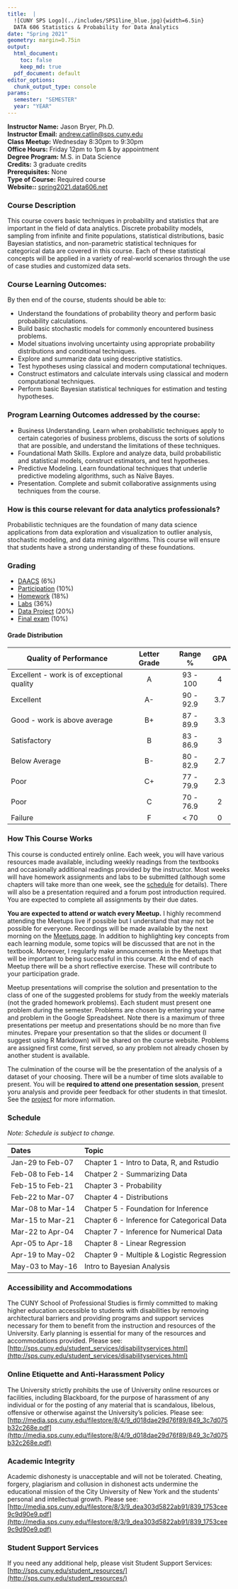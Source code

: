 ```yaml
---
title:  |
  ![CUNY SPS Logo](../includes/SPS1line_blue.jpg){width=6.5in}  
  DATA 606 Statistics & Probability for Data Analytics
date: "Spring 2021"
geometry: margin=0.75in
output:
  html_document:
    toc: false
    keep_md: true
  pdf_document: default
editor_options: 
  chunk_output_type: console
params:
  semester: "SEMESTER"
  year: "YEAR"
---
```




**Instructor Name:** Jason Bryer, Ph.D.  
**Instructor Email:** [andrew.catlin@sps.cuny.edu](mailto:andrew.catlin@sps.cuny.edu)  
**Class Meetup:** Wednesday 8:30pm to 9:30pm  
**Office Hours:** Friday 12pm to 1pm & by appointment  
**Degree Program:** M.S. in Data Science  
**Credits:** 3 graduate credits  
**Prerequisites:** None  
**Type of Course:** Required course  
**Website::** [spring2021.data606.net](https://spring2021.data606.net)


### Course Description

This course covers basic techniques in probability and statistics that are important in the field of data analytics. Discrete probability models, sampling from infinite and finite populations, statistical distributions, basic Bayesian statistics, and non-parametric statistical techniques for categorical data are covered in this course. Each of these statistical concepts will be applied in a variety of real-world scenarios through the use of case studies and customized data sets.


### Course Learning Outcomes:

By then end of the course, students should be able to:

* Understand the foundations of probability theory and perform basic probability calculations.
* Build basic stochastic models for commonly encountered business problems.
* Model situations involving uncertainty using appropriate probability distributions and conditional techniques.
* Explore and summarize data using descriptive statistics.
* Test hypotheses using classical and modern computational techniques.
* Construct estimators and calculate intervals using classical and modern computational techniques.
* Perform basic Bayesian statistical techniques for estimation and testing hypotheses.

### Program Learning Outcomes addressed by the course:

* Business Understanding.  Learn when probabilistic techniques apply to certain categories of business problems, discuss the sorts of solutions that are possible, and understand the limitations of these techniques.
* Foundational Math Skills. Explore and analyze data, build probabilistic and statistical models, construct estimators, and test hypotheses.
* Predictive Modeling.  Learn foundational techniques that underlie predictive modeling algorithms, such as Naïve Bayes.
* Presentation.  Complete and submit collaborative assignments using techniques from the course.

### How is this course relevant for data analytics professionals?

Probabilistic techniques are the foundation of many data science applications from data exploration and visualization to outlier analysis, stochastic modeling, and data mining algorithms. This course will ensure that students have a strong understanding of these foundations.

### Grading

* [DAACS](/assignments/daacs) (6%)
* [Participation](/assignments/participation) (10%)
* [Homework](/assignments/homework) (18%)
* [Labs](/assignments/labs) (36%)
* [Data Project](/assignments/project) (20%)
* [Final exam](assignments/final/) (10%)


#### Grade Distribution

Quality of Performance                     | Letter Grade | Range %   | GPA  |
-------------------------------------------|:------------:|:---------:|:----:|
Excellent - work is of exceptional quality |      A       | 93 - 100  |  4   |
Excellent                                  |      A-      | 90 - 92.9 | 3.7  |
Good - work is above average               |      B+      | 87 - 89.9 | 3.3  |
Satisfactory                               |      B       | 83 - 86.9 |  3   |
Below Average                              |      B-      | 80 - 82.9 | 2.7  |
Poor                                       |      C+      | 77 - 79.9 | 2.3  |
Poor                                       |      C       | 70 - 76.9 |  2   |
Failure                                    |      F       |   < 70    |  0   |

### How This Course Works

This course is conducted entirely online. Each week, you will have various resources made available, including weekly readings from the textbooks and occasionally additional readings provided by the instructor. Most weeks will have homework assignments and labs to be submitted (although some chapters will take more than one week, see the [schedule](/course-overview/schedule/) for details). There will also be a presentation required and a forum post introduction required. You are expected to complete all assignments by their due dates.

**You are expected to attend or watch every Meetup.** I highly recommend attending the Meetups live if possible but I understand that may not be possible for everyone. Recordings will be made available by the next morning on the [Meetups page](/course-overview/meetups/). In addition to highlighting key concepts from each learning module, some topics will be discussed that are not in the textbook. Moreover, I regularly make announcements in the Meetups that will be important to being successful in this course. At the end of each Meetup there will be a short reflective exercise. These will contribute to your participation grade.

Meetup presentations will comprise the solution and presentation to the class of one of the suggested problems for study from the weekly materials (not the graded homework problems). Each student must present one problem during the semester. Problems are chosen by entering your name and problem in the Google Spreadsheet. Note there is a maximum of three presentations per meetup and presentations should be no more than five minutes. Prepare your presentation so that the slides or document (I suggest using R Markdown) will be shared on the course website. Problems are assigned first come, first served, so any problem not already chosen by another student is available.

The culmination of the course will be the presentation of the analysis of a dataset of your choosing. There will be a number of time slots available to present. You will be **required to attend one presentation session**, present yoru analysis and provide peer feedback for other students in that timeslot. See the [project](/assignments/project/) for more information.

### Schedule

*Note: Schedule is subject to change.*

<table class="table table-striped table-hover" style="margin-left: auto; margin-right: auto;">
 <thead>
  <tr>
   <th style="text-align:left;"> Dates </th>
   <th style="text-align:left;"> Topic </th>
  </tr>
 </thead>
<tbody>
  <tr>
   <td style="text-align:left;"> Jan-29 to Feb-07 </td>
   <td style="text-align:left;"> Chapter 1 - Intro to Data, R, and Rstudio </td>
  </tr>
  <tr>
   <td style="text-align:left;"> Feb-08 to Feb-14 </td>
   <td style="text-align:left;"> Chatper 2 - Summarizing Data </td>
  </tr>
  <tr>
   <td style="text-align:left;"> Feb-15 to Feb-21 </td>
   <td style="text-align:left;"> Chapter 3 - Probability </td>
  </tr>
  <tr>
   <td style="text-align:left;"> Feb-22 to Mar-07 </td>
   <td style="text-align:left;"> Chapter 4 - Distributions </td>
  </tr>
  <tr>
   <td style="text-align:left;"> Mar-08 to Mar-14 </td>
   <td style="text-align:left;"> Chatper 5 - Foundation for Inference </td>
  </tr>
  <tr>
   <td style="text-align:left;"> Mar-15 to Mar-21 </td>
   <td style="text-align:left;"> Chapter 6 - Inference for Categorical Data </td>
  </tr>
  <tr>
   <td style="text-align:left;"> Mar-22 to Apr-04 </td>
   <td style="text-align:left;"> Chapter 7 - Inference for Numerical Data </td>
  </tr>
  <tr>
   <td style="text-align:left;"> Apr-05 to Apr-18 </td>
   <td style="text-align:left;"> Chapter 8 - Linear Regression </td>
  </tr>
  <tr>
   <td style="text-align:left;"> Apr-19 to May-02 </td>
   <td style="text-align:left;"> Chapter 9 - Multiple &amp; Logistic Regression </td>
  </tr>
  <tr>
   <td style="text-align:left;"> May-03 to May-16 </td>
   <td style="text-align:left;"> Intro to Bayesian Analysis </td>
  </tr>
</tbody>
</table>


### Accessibility and Accommodations

The CUNY School of Professional Studies is firmly committed to making higher education accessible to students with disabilities by removing architectural barriers and providing programs and support services necessary for them to benefit from the instruction and resources of the University. Early planning is essential for many of the resources and accommodations provided. Please see: [http://sps.cuny.edu/student_services/disabilityservices.html](http://sps.cuny.edu/student_services/disabilityservices.html)


### Online Etiquette and Anti-Harassment Policy

The University strictly prohibits the use of University online resources or facilities, including Blackboard, for the purpose of harassment of any individual or for the posting of any material that is scandalous, libelous, offensive or otherwise against the University’s policies.  Please see: [http://media.sps.cuny.edu/filestore/8/4/9_d018dae29d76f89/849_3c7d075b32c268e.pdf](http://media.sps.cuny.edu/filestore/8/4/9_d018dae29d76f89/849_3c7d075b32c268e.pdf)


### Academic Integrity

Academic dishonesty is unacceptable and will not be tolerated. Cheating, forgery, plagiarism and collusion in dishonest acts undermine the educational mission of the City University of New York and the students' personal and intellectual growth. Please see: [http://media.sps.cuny.edu/filestore/8/3/9_dea303d5822ab91/839_1753cee9c9d90e9.pdf](http://media.sps.cuny.edu/filestore/8/3/9_dea303d5822ab91/839_1753cee9c9d90e9.pdf)


### Student Support Services

If you need any additional help, please visit Student Support Services:
[http://sps.cuny.edu/student_resources/](http://sps.cuny.edu/student_resources/)

